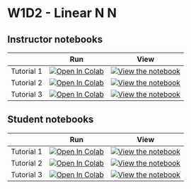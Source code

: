 # W1D2 - Linear N N

## Instructor notebooks

|   | Run | View |
| - | --- | ---- |
| Tutorial 1 | [![Open In Colab](https://colab.research.google.com/assets/colab-badge.svg)](https://colab.research.google.com/github/NeuromatchAcademy/course-content-dl/blob/main/tutorials/W1D2_LinearNN/W1D2_Tutorial1.ipynb) | [![View the notebook](https://img.shields.io/badge/render-nbviewer-orange.svg)](https://nbviewer.jupyter.org//github/NeuromatchAcademy/course-content-dl/blob/main/tutorials/W1D2_LinearNN/W1D2_Tutorial1.ipynb?flush_cache=true) |
| Tutorial 2 | [![Open In Colab](https://colab.research.google.com/assets/colab-badge.svg)](https://colab.research.google.com/github/NeuromatchAcademy/course-content-dl/blob/main/tutorials/W1D2_LinearNN/W1D2_Tutorial2.ipynb) | [![View the notebook](https://img.shields.io/badge/render-nbviewer-orange.svg)](https://nbviewer.jupyter.org//github/NeuromatchAcademy/course-content-dl/blob/main/tutorials/W1D2_LinearNN/W1D2_Tutorial2.ipynb?flush_cache=true) |
| Tutorial 3 | [![Open In Colab](https://colab.research.google.com/assets/colab-badge.svg)](https://colab.research.google.com/github/NeuromatchAcademy/course-content-dl/blob/main/tutorials/W1D2_LinearNN/W1D2_Tutorial3.ipynb) | [![View the notebook](https://img.shields.io/badge/render-nbviewer-orange.svg)](https://nbviewer.jupyter.org//github/NeuromatchAcademy/course-content-dl/blob/main/tutorials/W1D2_LinearNN/W1D2_Tutorial3.ipynb?flush_cache=true) |


## Student notebooks

|   | Run | View |
| - | --- | ---- |
| Tutorial 1 | [![Open In Colab](https://colab.research.google.com/assets/colab-badge.svg)](https://colab.research.google.com/github/NeuromatchAcademy/course-content-dl/blob/main/tutorials/W1D2_LinearNN/student/W1D2_Tutorial1.ipynb) | [![View the notebook](https://img.shields.io/badge/render-nbviewer-orange.svg)](https://nbviewer.jupyter.org//github/NeuromatchAcademy/course-content-dl/blob/main/tutorials/W1D2_LinearNN/student/W1D2_Tutorial1.ipynb?flush_cache=true) |
| Tutorial 2 | [![Open In Colab](https://colab.research.google.com/assets/colab-badge.svg)](https://colab.research.google.com/github/NeuromatchAcademy/course-content-dl/blob/main/tutorials/W1D2_LinearNN/student/W1D2_Tutorial2.ipynb) | [![View the notebook](https://img.shields.io/badge/render-nbviewer-orange.svg)](https://nbviewer.jupyter.org//github/NeuromatchAcademy/course-content-dl/blob/main/tutorials/W1D2_LinearNN/student/W1D2_Tutorial2.ipynb?flush_cache=true) |
| Tutorial 3 | [![Open In Colab](https://colab.research.google.com/assets/colab-badge.svg)](https://colab.research.google.com/github/NeuromatchAcademy/course-content-dl/blob/main/tutorials/W1D2_LinearNN/student/W1D2_Tutorial3.ipynb) | [![View the notebook](https://img.shields.io/badge/render-nbviewer-orange.svg)](https://nbviewer.jupyter.org//github/NeuromatchAcademy/course-content-dl/blob/main/tutorials/W1D2_LinearNN/student/W1D2_Tutorial3.ipynb?flush_cache=true) |

